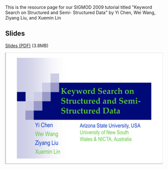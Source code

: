 
This is the resource page for our SIGMOD 2009 tutorial titled "Keyword Search on Structured and Semi- Structured Data" by Yi Chen, Wei Wang, Ziyang Liu, and Xuemin Lin

## Slides

[Slides (PDF)](./files/keyword_sigmod09_tutorial.pdf) (3.8MB)

![Screenshot](./files/sigmod09-cover.png)

